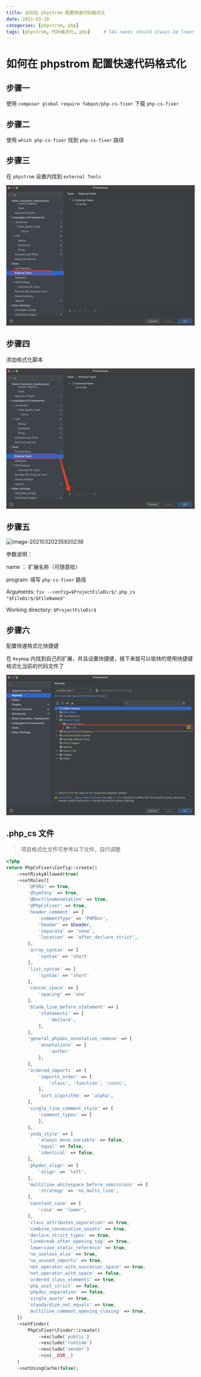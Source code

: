 ```yaml
---
title: 如何在 phpstrom 配置快速代码格式化
date: 2021-03-20
categories: [phpstrom, php]
tags: [phpstrom, 代码格式化, php]     # TAG names should always be lowercase
---
```


# 如何在 phpstrom 配置快速代码格式化



## 步骤一

使用 `composer global require fabpot/php-cs-fixer` 下载 `php-cs-fixer`



## 步骤二



使用 `which php-cs-fixer` 找到 `php-cs-fixer` 路径


## 步骤三



在 `phpstrom` 设置内找到 `external Tools`

![image-20210320234817073](/assets/img/phpstrom/1.png)



## 步骤四

添加格式化脚本

![image-20210320235612717](/assets/img/phpstrom/2.png)



## 步骤五



![image-20210320235920238](/assets/img/phpstrom/3.jpg)



参数说明：

name ： 扩展名称（可随意给）

 program: 填写   `php-cs-fixer` 路径

Arguments: `fix --config=$ProjectFileDir$/.php_cs "$FileDir$/$FileName$"`

Working directory: `$ProjectFileDir$`



## 步骤六

配置快速格式化快捷键

在 `Keymap` 内找到自己的扩展，并且设置快捷键，接下来就可以愉快的使用快捷键格式化当前的代码文件了

![image-20210321000425415](/assets/img/phpstrom/4.png)









## .php_cs 文件

> 项目格式化文件可参考以下文件，自行调整

```php
<?php
return PhpCsFixer\Config::create()
    ->setRiskyAllowed(true)
    ->setRules([
        '@PSR2' => true,
        '@Symfony' => true,
        '@DoctrineAnnotation' => true,
        '@PhpCsFixer' => true,
        'header_comment' => [
            'commentType' => 'PHPDoc',
            'header' => $header,
            'separate' => 'none',
            'location' => 'after_declare_strict',
        ],
        'array_syntax' => [
            'syntax' => 'short'
        ],
        'list_syntax' => [
            'syntax' => 'short'
        ],
        'concat_space' => [
            'spacing' => 'one'
        ],
        'blank_line_before_statement' => [
            'statements' => [
                'declare',
            ],
        ],
        'general_phpdoc_annotation_remove' => [
            'annotations' => [
                'author'
            ],
        ],
        'ordered_imports' => [
            'imports_order' => [
                'class', 'function', 'const',
            ],
            'sort_algorithm' => 'alpha',
        ],
        'single_line_comment_style' => [
            'comment_types' => [
            ],
        ],
        'yoda_style' => [
            'always_move_variable' => false,
            'equal' => false,
            'identical' => false,
        ],
        'phpdoc_align' => [
            'align' => 'left',
        ],
        'multiline_whitespace_before_semicolons' => [
            'strategy' => 'no_multi_line',
        ],
        'constant_case' => [
            'case' => 'lower',
        ],
        'class_attributes_separation' => true,
        'combine_consecutive_unsets' => true,
        'declare_strict_types' => true,
        'linebreak_after_opening_tag' => true,
        'lowercase_static_reference' => true,
        'no_useless_else' => true,
        'no_unused_imports' => true,
        'not_operator_with_successor_space' => true,
        'not_operator_with_space' => false,
        'ordered_class_elements' => true,
        'php_unit_strict' => false,
        'phpdoc_separation' => false,
        'single_quote' => true,
        'standardize_not_equals' => true,
        'multiline_comment_opening_closing' => true,
    ])
    ->setFinder(
        PhpCsFixer\Finder::create()
            ->exclude('public')
            ->exclude('runtime')
            ->exclude('vendor')
            ->in(__DIR__)
    )
    ->setUsingCache(false);

```

